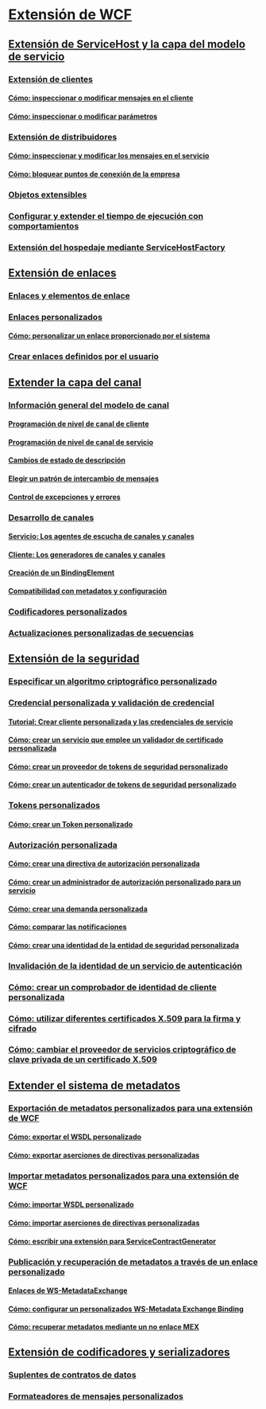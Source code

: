 # [Extensión de WCF](extending-wcf.md)
## [Extensión de ServiceHost y la capa del modelo de servicio](extending-servicehost-and-the-service-model-layer.md)
### [Extensión de clientes](extending-clients.md)
#### [Cómo: inspeccionar o modificar mensajes en el cliente](how-to-inspect-or-modify-messages-on-the-client.md)
#### [Cómo: inspeccionar o modificar parámetros](how-to-inspect-or-modify-parameters.md)
### [Extensión de distribuidores](extending-dispatchers.md)
#### [Cómo: inspeccionar y modificar los mensajes en el servicio](how-to-inspect-and-modify-messages-on-the-service.md)
#### [Cómo: bloquear puntos de conexión de la empresa](how-to-lock-down-endpoints-in-the-enterprise.md)
### [Objetos extensibles](extensible-objects.md)
### [Configurar y extender el tiempo de ejecución con comportamientos](configuring-and-extending-the-runtime-with-behaviors.md)
### [Extensión del hospedaje mediante ServiceHostFactory](extending-hosting-using-servicehostfactory.md)
## [Extensión de enlaces](extending-bindings.md)
### [Enlaces y elementos de enlace](bindings-and-binding-elements.md)
### [Enlaces personalizados](custom-bindings.md)
#### [Cómo: personalizar un enlace proporcionado por el sistema](how-to-customize-a-system-provided-binding.md)
### [Crear enlaces definidos por el usuario](creating-user-defined-bindings.md)
## [Extender la capa del canal](extending-the-channel-layer.md)
### [Información general del modelo de canal](channel-model-overview.md)
#### [Programación de nivel de canal de cliente](client-channel-level-programming.md)
#### [Programación de nivel de canal de servicio](service-channel-level-programming.md)
#### [Cambios de estado de descripción](understanding-state-changes.md)
#### [Elegir un patrón de intercambio de mensajes](choosing-a-message-exchange-pattern.md)
#### [Control de excepciones y errores](handling-exceptions-and-faults.md)
### [Desarrollo de canales](developing-channels.md)
#### [Servicio: Los agentes de escucha de canales y canales](service-channel-listeners-and-channels.md)
#### [Cliente: Los generadores de canales y canales](client-channel-factories-and-channels.md)
#### [Creación de un BindingElement](creating-a-bindingelement.md)
#### [Compatibilidad con metadatos y configuración](configuration-and-metadata-support.md)
### [Codificadores personalizados](custom-encoders.md)
### [Actualizaciones personalizadas de secuencias](custom-stream-upgrades.md)
## [Extensión de la seguridad](extending-security.md)
### [Especificar un algoritmo criptográfico personalizado](specifying-a-custom-crypto-algorithm.md)
### [Credencial personalizada y validación de credencial](custom-credential-and-credential-validation.md)
#### [Tutorial: Crear cliente personalizada y las credenciales de servicio](walkthrough-creating-custom-client-and-service-credentials.md)
#### [Cómo: crear un servicio que emplee un validador de certificado personalizada](how-to-create-a-service-that-employs-a-custom-certificate-validator.md)
#### [Cómo: crear un proveedor de tokens de seguridad personalizado](how-to-create-a-custom-security-token-provider.md)
#### [Cómo: crear un autenticador de tokens de seguridad personalizado](how-to-create-a-custom-security-token-authenticator.md)
### [Tokens personalizados](custom-tokens.md)
#### [Cómo: crear un Token personalizado](how-to-create-a-custom-token.md)
### [Autorización personalizada](custom-authorization.md)
#### [Cómo: crear una directiva de autorización personalizada](how-to-create-a-custom-authorization-policy.md)
#### [Cómo: crear un administrador de autorización personalizado para un servicio](how-to-create-a-custom-authorization-manager-for-a-service.md)
#### [Cómo: crear una demanda personalizada](how-to-create-a-custom-claim.md)
#### [Cómo: comparar las notificaciones](how-to-compare-claims.md)
#### [Cómo: crear una identidad de la entidad de seguridad personalizada](how-to-create-a-custom-principal-identity.md)
### [Invalidación de la identidad de un servicio de autenticación](overriding-the-identity-of-a-service-for-authentication.md)
### [Cómo: crear un comprobador de identidad de cliente personalizada](how-to-create-a-custom-client-identity-verifier.md)
### [Cómo: utilizar diferentes certificados X.509 para la firma y cifrado](how-to-use-separate-x-509-certificates-for-signing-and-encryption.md)
### [Cómo: cambiar el proveedor de servicios criptográfico de clave privada de un certificado X.509](change-cryptographic-provider-x509-certificate-private-key.md)
## [Extender el sistema de metadatos](extending-the-metadata-system.md)
### [Exportación de metadatos personalizados para una extensión de WCF](exporting-custom-metadata-for-a-wcf-extension.md)
#### [Cómo: exportar el WSDL personalizado](how-to-export-custom-wsdl.md)
#### [Cómo: exportar aserciones de directivas personalizadas](how-to-export-custom-policy-assertions.md)
### [Importar metadatos personalizados para una extensión de WCF](importing-custom-metadata-for-a-wcf-extension.md)
#### [Cómo: importar WSDL personalizado](how-to-import-custom-wsdl.md)
#### [Cómo: importar aserciones de directivas personalizadas](how-to-import-custom-policy-assertions.md)
#### [Cómo: escribir una extensión para ServiceContractGenerator](how-to-write-an-extension-for-the-servicecontractgenerator.md)
### [Publicación y recuperación de metadatos a través de un enlace personalizado](publishing-and-retrieving-metadata-over-a-custom-binding.md)
#### [Enlaces de WS-MetadataExchange](ws-metadataexchange-bindings.md)
#### [Cómo: configurar un personalizados WS-Metadata Exchange Binding](how-to-configure-a-custom-ws-metadata-exchange-binding.md)
#### [Cómo: recuperar metadatos mediante un no enlace MEX](how-to-retrieve-metadata-over-a-non-mex-binding.md)
## [Extensión de codificadores y serializadores](extending-encoders-and-serializers.md)
### [Suplentes de contratos de datos](data-contract-surrogates.md)
### [Formateadores de mensajes personalizados](custom-message-formatters.md)
